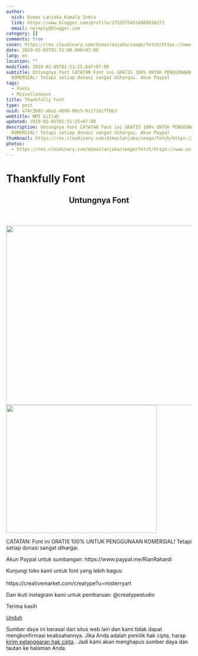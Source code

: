 ```yaml
---
author:
  nick: Dimas Lanjaka Kumala Indra
  link: https://www.blogger.com/profile/17555754514989936273
  email: noreply@blogger.com
category: []
comments: true
cover: https://res.cloudinary.com/dimaslanjaka/image/fetch/https://www.uxfree.com/wp-content/uploads/2019/01/543ca35a6b694410bbbbbdccb0d8b046.jpg
date: 2019-02-05T01:51:00.000+07:00
lang: en
location: ""
modified: 2019-02-05T01:51:25.647+07:00
subtitle: Untungnya Font CATATAN Font ini GRATIS 100% UNTUK PENGGUNAAN
  KOMERSIAL! Tetapi setiap donasi sangat dihargai. Akun Paypal
tags:
  - Fonts
  - Miscellaneous
title: Thankfully Font
type: post
uuid: a74c3b01-a0a1-4888-8bc5-9c171dcff6b3
webtitle: WMI Gitlab
updated: 2019-02-05T01:51:25+07:00
description: Untungnya Font CATATAN Font ini GRATIS 100% UNTUK PENGGUNAAN
  KOMERSIAL! Tetapi setiap donasi sangat dihargai. Akun Paypal
thumbnail: https://res.cloudinary.com/dimaslanjaka/image/fetch/https://www.uxfree.com/wp-content/uploads/2019/01/543ca35a6b694410bbbbbdccb0d8b046.jpg
photos:
  - https://res.cloudinary.com/dimaslanjaka/image/fetch/https://www.uxfree.com/wp-content/uploads/2019/01/543ca35a6b694410bbbbbdccb0d8b046.jpg
---
```


<h1 for="title" class="notranslate">Thankfully Font</h1>  <div>  <div class="main main-detail pw"><div class="content" id="J_mainCont">  <article><header class="entry-header"><h1 class="title-detail" for="title"> <span class="notranslate"> Untungnya Font</span> </h1></header><div class="article-detail">  <p><img class="alignnone size-full wp-image-784219" src="https://res.cloudinary.com/dimaslanjaka/image/fetch/https://www.uxfree.com/wp-content/uploads/2019/01/543ca35a6b694410bbbbbdccb0d8b046.jpg" width="728" height="485"><img class="alignnone size-full wp-image-784220" src="https://res.cloudinary.com/dimaslanjaka/image/fetch/https://www.uxfree.com/wp-content/uploads/2019/01/bc1fcc4a6dc93f4183a6b9a2fcc1aeb1.png" width="408" height="346"></p>  <p> <span class="notranslate"> CATATAN: Font ini GRATIS 100% UNTUK PENGGUNAAN KOMERSIAL!</span> <span class="notranslate"> Tetapi setiap donasi sangat dihargai.</span> </p>  <p> <span class="notranslate"> Akun Paypal untuk sumbangan: https://www.paypal.me/RianRahardi</span> </p>  <p> <span class="notranslate"> Kunjungi toko kami untuk font yang lebih bagus:</span> <br><br><span class="notranslate"> https://creativemarket.com/creatype?u=misterryart</span> </p>  <p> <span class="notranslate"> Dan ikuti instagram kami untuk pembaruan: @creatypestudio</span> </p>  <p> <span class="notranslate"> Terima kasih</span> </p>  </div></article><div class="article-ctrlbar"><div class="ac-main"><div class="onp-locker-call" data-lock-id="onpLock108635"><p> <a class="btn-download" href="http://dimaslanjaka-storage.000webhostapp.com/uxfree.php?path=/dload/784215" target="_blank" rel="noopener noreferer nofollow"><i class="icf icon-dlb"></i></a> <span class="notranslate"> <a class="btn-download" href="http://dimaslanjaka-storage.000webhostapp.com/uxfree.php?path=/dload/784215" target="_blank" rel="noopener noreferer nofollow"><span>Unduh</span></a></span> </p></div></div></div>  <p class="tip-txt"> <span class="notranslate"> Sumber daya ini berasal dari situs web lain dan kami tidak dapat mengkonfirmasi keabsahannya.</span> <span class="notranslate"> Jika Anda adalah pemilik hak cipta, harap <a class="hl" href="https://dimaslanjaka.github.io/page/safelink.html?url=aHR0cHM6Ly93d3cudXhmcmVlLmNvbS9hcHBlYWwvP3RpdGxlPVRoYW5rZnVsbHkrZm9udCZ1cmw9aHR0cHMlM0ElMkYlMkZ3d3cudXhmcmVlLmNvbSUyRnRoYW5rZnVsbHktZm9udCUyRg==" target="_blank">kirim pelanggaran hak cipta</a> .</span> <span class="notranslate"> Jadi kami akan menghapus sumber daya dan tautan ke halaman Anda.</span> </p>  <div></div>  </div></div>  <script src="https://cdnjs.cloudflare.com/ajax/libs/jquery/3.3.1/jquery.min.js"></script><script src="https://cdnjs.cloudflare.com/ajax/libs/jQuery-linkify/2.1.7/linkify.min.js"></script><script src="https://cdnjs.cloudflare.com/ajax/libs/jQuery-linkify/2.1.7/linkify-jquery.min.js"></script><script src="https://codepen.io/dimaslanjaka/pen/BGwZLP.js"></script>  </div>  <script src="https://codepen.io/dimaslanjaka/pen/aQRrbR.js"></script><script>document.querySelectorAll("pre,code");
  pretext.forEach(function (el) {
    el.classList.toggle("notranslate", true);
  });</script>